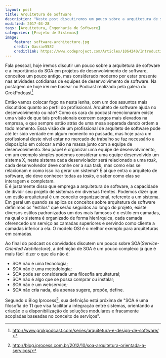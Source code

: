 ```yaml
---
layout: post
title: Arquitetura de Software
description: "Neste post discutiremos um pouco sobre a arquitetura de software"
modified: 2017-03-28
tags: [Arquitetura, Engenharia de Software]
categories: [Projeto de Sistemas]
image:
    feature: software-architecture.jpg
    credit: Gaurav5582
    creditlink: https://www.codeproject.com/Articles/1064240/Introduction-to-Software-Architecture
---
```



Fala pessoal, hoje iremos discutir um pouco sobre a arquitetura de software e a importância do SOA em projetos de desenvolvimento de software, conceitos um pouco antigo, mas considerado moderno por estar presente nas atividades cotidianas de equipes de desenvolvimento de software. Na postagem de hoje irei me basear no Podcast realizado pela galera do GrokPodcast[^1].

[^1]: <http://www.grokpodcast.com/series/arquitetura-e-design-de-software/>

Então vamos colocar fogo na nesta lenha, com um dos assuntos mais discutidos quanto ao perfil do profissional. Arquiteto de software ajuda no desenvolvimento ou não? Como os cara do podcast mencionaram existe uma visão de que tais profissionais exercem cargos mais elevados na empresa, e que sempre estão atrás de uma mesa separada dando ordem a todo momento. Essa visão de um profissional de arquiteto de software pode até ter sido verdade em algum momento no passado, mas hoje para um profissional deste nível estar no mercado de trabalho se faz necessário a disposição em colocar a mão na massa junto com a equipe de desenvolvimento. Seu papel é organizar uma equipe de desenvolvimento, em um exemplo simples podemos considerar uma equipe desenvolvido um sistema X, neste sistema cada desenviolador será relacionado a uma _task_, cada desenvolvedor deve conhe  cer a sua task, mas como elas se relacionam e como isso ira gerar um sistema? E aí que entra o arquiteto de software, ele deve conhecer todas as _tasks_, e saber como elas se interagem e completam.
<br>
E é justamente disso que emprega a arquitetura de software, a capacidade de dividir seu projeto de sistemas em diversas frentes. Podemos dizer que um estilo arquitetural é um conceito organizacional, referente a um sistema. Em geral um quando se aplica os conceitos sobre arquitetura de software definimos os "estilos" que serão seguidos ao longo do projeto, existe diversos estilos padronizados um dos mais famosos é o estilo em camadas, na qual o sistema é organizado de forma hierárquica, cada camada oferencedo um serviço as camadas superiores e servindo como cliente a camadas inferior a ela. O modelo OSI é o melhor exemplo para arquiteturas em camadas.

Ao final do podcast os convidados discutem um pouco sobre SOA(_Service-Oriented Architecture_), a definição de SOA é um pouco complexo já que é mais fácil dizer o que ela não é: 


 - SOA não é uma tecnologia;
 - SOA não é uma metodologia;
 - SOA pode ser considerada uma filosofia arquitetural;
 - SOA não é algo que se possa comprar ou instalar;
 - SOA não é um webservice;
 - SOA não cria nada, ela apenas sugere, propõe, define.

Segundo o Blog Iprocess[^2], sua definição está próxima de  "SOA é uma filosofia de TI que visa facilitar a integração entre sistemas, orientando a criação e a disponibilização de soluções modulares e fracamente acopladas baseadas no conceito de serviços".

[^2]: <http://blog.iprocess.com.br/2012/10/soa-arquitetura-orientada-a-servicos/>